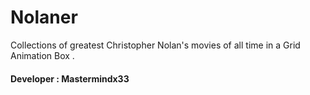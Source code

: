 # Nolaner
Collections of greatest Christopher Nolan's movies of all time in a Grid Animation Box . 
#### Developer : Mastermindx33
